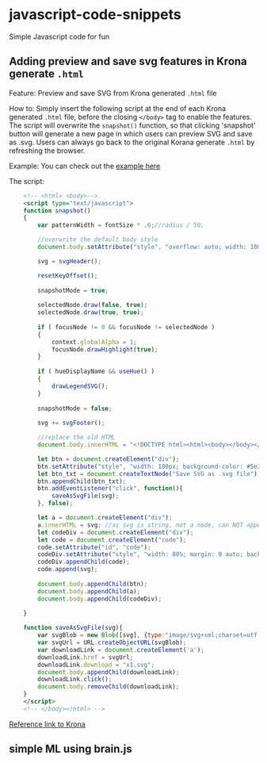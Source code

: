 # javascript-code-snippets

Simple Javascript code for fun

## Adding preview and save svg features in Krona generate `.html` 

Feature: Preview and save SVG from Krona generated `.html` file 

How to: Simply insert the following script at the end of each Krona generated `.html` file, before the closing `</body>` tag to enable the features.  The script will overwrite the `snapshot()` function, so that clicking 'snapshot' button will generate a new page in which users can preview SVG and save as .svg.  Users can always go back to the original Korana generate `.html` by refreshing the browser.

Example: You can check out the [example here](https://liao0015.github.io/javascript-code-snippets/)

The script:
```html
	<!-- <html> <body>-->
	<script type="text/javascript">
	function snapshot()
	{
		var patternWidth = fontSize * .6;//radius / 50;

		//overwrite the default body style
		document.body.setAttribute("style", "overflow: auto; width: 100%");

		svg = svgHeader();

		resetKeyOffset();
		
		snapshotMode = true;
		
		selectedNode.draw(false, true);
		selectedNode.draw(true, true);
		
		if ( focusNode != 0 && focusNode != selectedNode )
		{
			context.globalAlpha = 1;
			focusNode.drawHighlight(true);
		}
		
		if ( hueDisplayName && useHue() )
		{
			drawLegendSVG();
		}
		
		snapshotMode = false;
		
		svg += svgFooter();

		//replace the old HTML
		document.body.innerHTML = "<!DOCTYPE html><html><body></body></html>";

		let btn = document.createElement("div");
		btn.setAttribute("style", "width: 180px; background-color: #5e35b1; box-shadow: 5px 5px 5px #bdbdbd; color: #fff; margin: 0 auto; padding: 10px; cursor: pointer");
		let btn_txt = document.createTextNode("Save SVG as .svg file");
		btn.appendChild(btn_txt);
		btn.addEventListener("click", function(){
			saveAsSvgFile(svg);
		}, false);

		let a = document.createElement("div");
		a.innerHTML = svg; //as svg is string, not a node, can NOT appendChild()
		let codeDiv = document.createElement("div");
		let code = document.createElement("code");
		code.setAttribute("id", "code");
		codeDiv.setAttribute("style", "width: 80%; margin: 0 auto; background-color: #fafafa");
		codeDiv.appendChild(code);
		code.append(svg);
		
		document.body.appendChild(btn);
		document.body.appendChild(a);
		document.body.appendChild(codeDiv);
		
	}

	function saveAsSvgFile(svg){
		var svgBlob = new Blob([svg], {type:"image/svg+xml;charset=utf-8"});
		var svgUrl = URL.createObjectURL(svgBlob);
		var downloadLink = document.createElement('a');
		downloadLink.href = svgUrl;
		downloadLink.download = "x1.svg";
		document.body.appendChild(downloadLink);
		downloadLink.click();
		document.body.removeChild(downloadLink);
	}
	</script>
	<!-- </body></html> -->
```

[Reference link to Krona](https://github.com/marbl/Krona)

## simple ML using brain.js